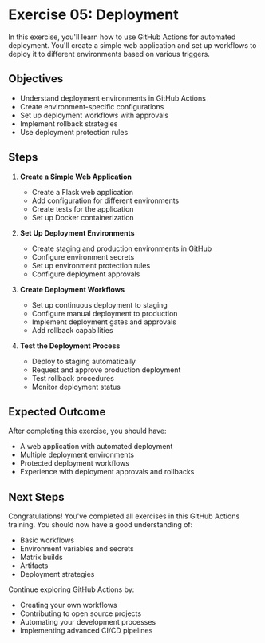 # Exercise 05: Deployment

In this exercise, you'll learn how to use GitHub Actions for automated deployment. You'll create a simple web application and set up workflows to deploy it to different environments based on various triggers.

## Objectives

- Understand deployment environments in GitHub Actions
- Create environment-specific configurations
- Set up deployment workflows with approvals
- Implement rollback strategies
- Use deployment protection rules

## Steps

1. **Create a Simple Web Application**
   - Create a Flask web application
   - Add configuration for different environments
   - Create tests for the application
   - Set up Docker containerization

2. **Set Up Deployment Environments**
   - Create staging and production environments in GitHub
   - Configure environment secrets
   - Set up environment protection rules
   - Configure deployment approvals

3. **Create Deployment Workflows**
   - Set up continuous deployment to staging
   - Configure manual deployment to production
   - Implement deployment gates and approvals
   - Add rollback capabilities

4. **Test the Deployment Process**
   - Deploy to staging automatically
   - Request and approve production deployment
   - Test rollback procedures
   - Monitor deployment status

## Expected Outcome

After completing this exercise, you should have:
- A web application with automated deployment
- Multiple deployment environments
- Protected deployment workflows
- Experience with deployment approvals and rollbacks

## Next Steps

Congratulations! You've completed all exercises in this GitHub Actions training. You should now have a good understanding of:
- Basic workflows
- Environment variables and secrets
- Matrix builds
- Artifacts
- Deployment strategies

Continue exploring GitHub Actions by:
- Creating your own workflows
- Contributing to open source projects
- Automating your development processes
- Implementing advanced CI/CD pipelines 